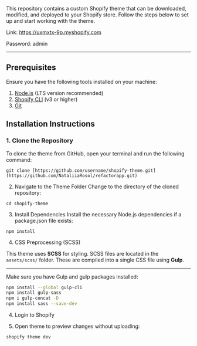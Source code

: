 This repository contains a custom Shopify theme that can be downloaded, modified, and deployed to your Shopify store. Follow the steps below to set up and start working with the theme.

Link: https://uxmxtx-9p.myshopify.com

Password: admin

---

## Prerequisites

Ensure you have the following tools installed on your machine:

1. [Node.js](https://nodejs.org/) (LTS version recommended)
2. [Shopify CLI](https://shopify.dev/docs/apps/tools/cli) (v3 or higher)
3. [Git](https://git-scm.com/)
   


## Installation Instructions

### 1. Clone the Repository
To clone the theme from GitHub, open your terminal and run the following command:

```
git clone [https://github.com/username/shopify-theme.git](https://github.com/NataliiaRosol/refactorapp.git)
```

2. Navigate to the Theme Folder
Change to the directory of the cloned repository:

```
cd shopify-theme
```

3. Install Dependencies
Install the necessary Node.js dependencies if a package.json file exists:

```
npm install
```

4. CSS Preprocessing (SCSS)

This theme uses **SCSS** for styling. SCSS files are located in the `assets/scss/` folder. These are compiled into a single CSS file using **Gulp**.

---

Make sure you have Gulp and gulp packages installed:

```bash
npm install --global gulp-cli
npm install gulp-sass
npm i gulp-concat -D
npm install sass --save-dev
```


4. Login to Shopify

5. Open theme to preview changes without uploading:
```
shopify theme dev
```
